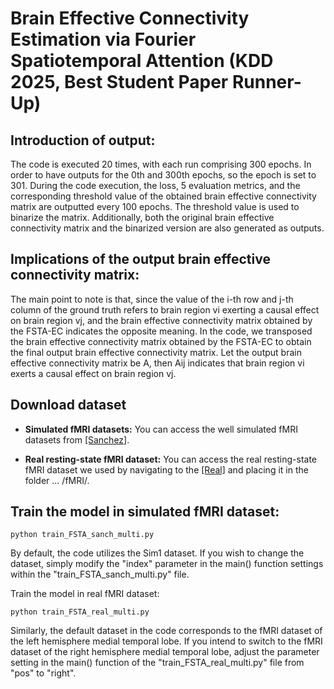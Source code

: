 # Brain Effective Connectivity Estimation via Fourier Spatiotemporal Attention (KDD 2025, Best Student Paper Runner-Up)

## Introduction of output:

The code is executed 20 times, with each run comprising 300 epochs. In order to have outputs for the 0th and 300th epochs, so the epoch is set to 301.  During the code execution, the loss, 5 evaluation metrics, and the corresponding threshold value of the obtained brain effective connectivity matrix are outputted every 100 epochs. 
The threshold value is used to binarize the matrix. Additionally, both the original brain effective connectivity matrix and the binarized version are also generated as outputs.

## Implications of the output brain effective connectivity matrix:

The main point to note is that, since the value of the i-th row and j-th column of the ground truth refers to brain region vi exerting a causal effect on brain region vj, 
and the brain effective connectivity matrix obtained by the FSTA-EC indicates the opposite meaning. In the code, we transposed the brain effective connectivity matrix obtained by the FSTA-EC to obtain the final output brain effective connectivity matrix. 
Let the output brain effective connectivity matrix be A, then Aij indicates that brain region vi exerts a causal effect on brain region vj.

## Download dataset
- **Simulated fMRI datasets:** You can access the well simulated fMRI datasets from [[Sanchez]](https://github.com/cabal-cmu/feedbackdiscovery).

- **Real resting-state fMRI dataset:** You can access the real resting-state fMRI dataset we used by navigating to the [[Real]](https://github.com/shahpreya/MTlnet) and placing it in the folder ... /fMRI/.

## Train the model in simulated fMRI dataset:

```
python train_FSTA_sanch_multi.py
```

By default, the code utilizes the Sim1 dataset. If you wish to change the dataset, simply modify the "index" parameter in the main() function settings within the "train_FSTA_sanch_multi.py" file.

Train the model in real fMRI dataset:

```
python train_FSTA_real_multi.py
```

Similarly, the default dataset in the code corresponds to the fMRI dataset of the left hemisphere medial temporal lobe. 
If you intend to switch to the fMRI dataset of the right hemisphere medial temporal lobe, adjust the parameter setting in the main() function of the "train_FSTA_real_multi.py" file from "pos" to "right".
